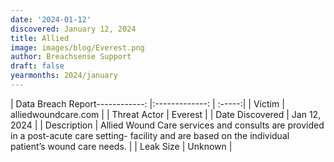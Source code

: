 ```yaml
---
date: '2024-01-12'
discovered: January 12, 2024
title: Allied
image: images/blog/Everest.png
author: Breachsense Support
draft: false
yearmonths: 2024/january
---
```


| Data Breach Report------------:     |:-------------:    | :-----:|
| Victim      | alliedwoundcare.com      | 
| Threat Actor      | Everest      | 
| Date Discovered      | Jan 12, 2024      | 
| Description      | Allied Wound Care services and consults are provided in a post-acute care setting- facility and are based on the individual patient’s wound care needs.      | 
| Leak Size      | Unknown      | 

